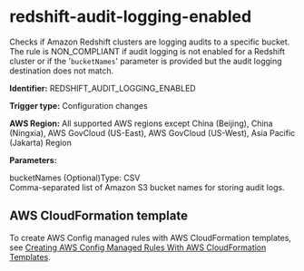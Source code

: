 # redshift\-audit\-logging\-enabled<a name="redshift-audit-logging-enabled"></a>

Checks if Amazon Redshift clusters are logging audits to a specific bucket\. The rule is NON\_COMPLIANT if audit logging is not enabled for a Redshift cluster or if the '`bucketNames`' parameter is provided but the audit logging destination does not match\. 

**Identifier:** REDSHIFT\_AUDIT\_LOGGING\_ENABLED

**Trigger type:** Configuration changes

**AWS Region:** All supported AWS regions except China \(Beijing\), China \(Ningxia\), AWS GovCloud \(US\-East\), AWS GovCloud \(US\-West\), Asia Pacific \(Jakarta\) Region

**Parameters:**

bucketNames \(Optional\)Type: CSV  
Comma\-separated list of Amazon S3 bucket names for storing audit logs\.

## AWS CloudFormation template<a name="w79aac11c32c17b9d445c15"></a>

To create AWS Config managed rules with AWS CloudFormation templates, see [Creating AWS Config Managed Rules With AWS CloudFormation Templates](aws-config-managed-rules-cloudformation-templates.md)\.